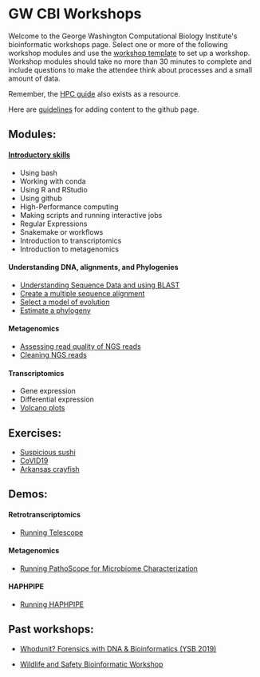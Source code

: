 # GW CBI Workshops
Welcome to the George Washington Computational Biology Institute's bioinformatic workshops page. Select one or more of the following workshop modules and use the [workshop template](workshop_template.md) to set up a workshop. Workshop modules should take no more than 30 minutes to complete and include questions to make the attendee think about processes and a small amount of data.

Remember, the [HPC guide](https://gwcbi.github.io/HPC/) also exists as a resource.

Here are [guidelines](guidelines.md) for adding content to the github page.

## Modules: 
#### [Introductory skills](https://github.com/gwcbi/Workshops/tree/master/IntroductorySkills)
* Using bash
* Working with conda
* Using R and RStudio
* Using github
* High-Performance computing
* Making scripts and running interactive jobs
* Regular Expressions
* Snakemake or workflows
* Introduction to transcriptomics
* Introduction to metagenomics
#### Understanding DNA, alignments, and Phylogenies
* [Understanding Sequence Data and using BLAST](phylogenetics/blast.md)
* [Create a multiple sequence alignment](phylogenetics/align.md)
* [Select a model of evolution](phylogenetics/modeltest.md)
* [Estimate a phylogeny](phylogenetics/phylogeny.md)
#### Metagenomics
* [Assessing read quality of NGS reads](QC.md)
* [Cleaning NGS reads](cleanreads.md)

#### Transcriptomics
* Gene expression
* Differential expression
* [Volcano plots](https://github.com/gwcbi/Workshops/tree/master/Transcriptomics/volcano.md)

## Exercises:
* [Suspicious sushi](exercises/sushi.md)
* [CoVID19](exercises/covid19.md)
* [Arkansas crayfish](exercises/crayfish.md)

## Demos:
#### Retrotranscriptomics
* [Running Telescope](https://github.com/gwcbi/Workshops/blob/master/telescopeDemo/README.md)

#### Metagenomics
* [Running PathoScope for Microbiome Characterization](pathoscope.md)

#### HAPHPIPE
* [Running HAPHPIPE](https://gwcbi.github.io/haphpipe_docs/demos/)


## Past workshops:

* [Whodunit? Forensics with DNA & Bioinformatics (YSB 2019)](whodunit_workshop)

* [Wildlife and Safety Bioinformatic Workshop](wildlife_safety_workshops)
